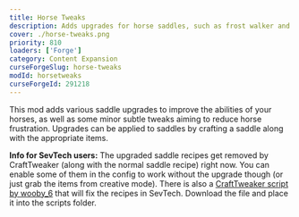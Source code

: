 ```yaml
---
title: Horse Tweaks
description: Adds upgrades for horse saddles, such as frost walker and feather fall.
cover: ./horse-tweaks.png
priority: 810
loaders: ['Forge']
category: Content Expansion
curseForgeSlug: horse-tweaks
modId: horsetweaks
curseForgeId: 291218
---
```


This mod adds various saddle upgrades to improve the abilities of your horses, as well as some minor subtle tweaks aiming to reduce horse frustration. Upgrades can be applied to saddles by crafting a saddle along with the appropriate items.

**Info for SevTech users:** The upgraded saddle recipes get removed by CraftTweaker (along with the normal saddle recipe) right now.
You can enable some of them in the config to work without the upgrade though (or just grab the items from creative mode).
There is also a [CraftTweaker script by wooby_6](https://drive.google.com/file/d/1hMNaX4MKkiHLGahdMA5z_4m_I_d8aQSk/view) that will fix the recipes in SevTech.
Download the file and place it into the scripts folder.